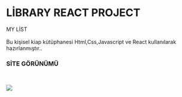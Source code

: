 # LİBRARY REACT PROJECT
MY LİST
<br/>   
Bu kişisel kiap kütüphanesi Html,Css,Javascript ve React kullanılarak hazırlanmıştır.. <br/>
<h3> SİTE GÖRÜNÜMÜ </h3> </br>

![](https://github.com/MFKORKMAZ42/Library-Project/blob/master/library%20(2).gif)
<br/>
 <br/>
